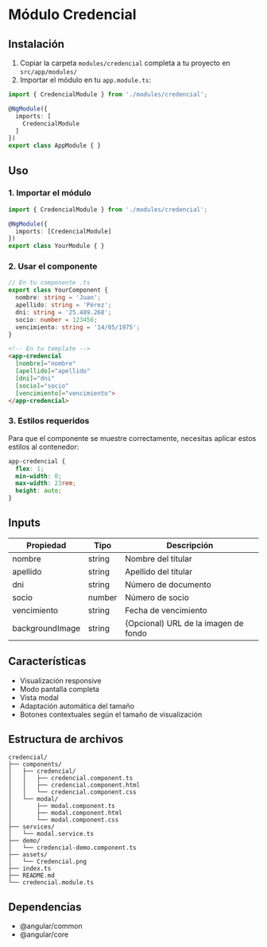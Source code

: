 # Módulo Credencial

## Instalación

1. Copiar la carpeta `modules/credencial` completa a tu proyecto en `src/app/modules/`
2. Importar el módulo en tu `app.module.ts`:

```typescript
import { CredencialModule } from './modules/credencial';

@NgModule({
  imports: [
    CredencialModule
  ]
})
export class AppModule { }
```

## Uso

### 1. Importar el módulo

```typescript
import { CredencialModule } from './modules/credencial';

@NgModule({
  imports: [CredencialModule]
})
export class YourModule { }
```

### 2. Usar el componente

```typescript
// En tu componente .ts
export class YourComponent {
  nombre: string = 'Juan';
  apellido: string = 'Pérez';
  dni: string = '25.489.268';
  socio: number = 123456;
  vencimiento: string = '14/05/1975';
}
```

```html
<!-- En tu template -->
<app-credencial
  [nombre]="nombre"
  [apellido]="apellido"
  [dni]="dni"
  [socio]="socio"
  [vencimiento]="vencimiento">
</app-credencial>
```

### 3. Estilos requeridos

Para que el componente se muestre correctamente, necesitas aplicar estos estilos al contenedor:

```css
app-credencial {
  flex: 1;
  min-width: 0;
  max-width: 23rem;
  height: auto;
}
```

## Inputs

| Propiedad | Tipo | Descripción |
|-----------|------|-------------|
| nombre | string | Nombre del titular |
| apellido | string | Apellido del titular |
| dni | string | Número de documento |
| socio | number | Número de socio |
| vencimiento | string | Fecha de vencimiento |
| backgroundImage | string | (Opcional) URL de la imagen de fondo |

## Características

- Visualización responsive
- Modo pantalla completa
- Vista modal
- Adaptación automática del tamaño
- Botones contextuales según el tamaño de visualización

## Estructura de archivos

```
credencial/
├── components/
│   ├── credencial/
│   │   ├── credencial.component.ts
│   │   ├── credencial.component.html
│   │   └── credencial.component.css
│   └── modal/
│       ├── modal.component.ts
│       ├── modal.component.html
│       └── modal.component.css
├── services/
│   └── modal.service.ts
├── demo/
│   └── credencial-demo.component.ts
├── assets/
│   └── Credencial.png
├── index.ts
├── README.md
└── credencial.module.ts
```

## Dependencias

- @angular/common
- @angular/core 